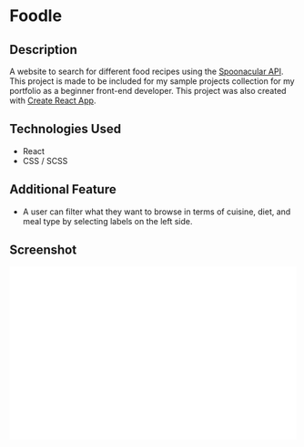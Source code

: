 # Foodle

## Description
A website to search for different food recipes using the [Spoonacular API](https://spoonacular.com/food-api/). This project is made to be included for my sample projects collection for my portfolio as a beginner front-end developer. This project was also created with [Create React App](https://github.com/facebook/create-react-app).

## Technologies Used
- React
- CSS / SCSS

## Additional Feature
- A user can filter what they want to browse in terms of cuisine, diet, and meal type by selecting labels on the left side.

## Screenshot
![Screenshot of the page](foodle.svg)
